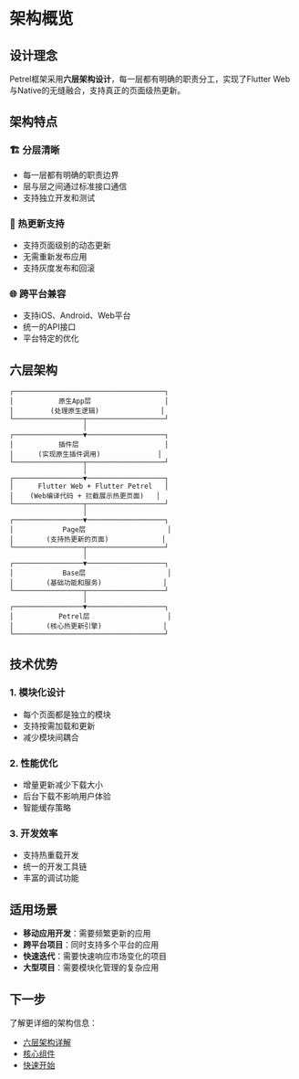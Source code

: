 # 架构概览

## 设计理念

Petrel框架采用**六层架构设计**，每一层都有明确的职责分工，实现了Flutter Web与Native的无缝融合，支持真正的页面级热更新。

## 架构特点

### 🏗️ 分层清晰
- 每一层都有明确的职责边界
- 层与层之间通过标准接口通信
- 支持独立开发和测试

### 🔄 热更新支持
- 支持页面级别的动态更新
- 无需重新发布应用
- 支持灰度发布和回滚

### 🌐 跨平台兼容
- 支持iOS、Android、Web平台
- 统一的API接口
- 平台特定的优化

## 六层架构

```
┌─────────────────────────────────────┐
│           原生App层                  │
│         (处理原生逻辑)               │
└─────────────────┬───────────────────┘
                  │
┌─────────────────▼───────────────────┐
│           插件层                     │
│      (实现原生插件调用)              │
└─────────────────┬───────────────────┘
                  │
┌─────────────────▼───────────────────┐
│      Flutter Web + Flutter Petrel   │
│    (Web编译代码 + 拦截展示热更页面)   │
└─────────────────┬───────────────────┘
                  │
┌─────────────────▼───────────────────┐
│            Page层                    │
│        (支持热更新的页面)             │
└─────────────────┬───────────────────┘
                  │
┌─────────────────▼───────────────────┐
│            Base层                    │
│        (基础功能和服务)               │
└─────────────────┬───────────────────┘
                  │
┌─────────────────▼───────────────────┐
│           Petrel层                   │
│        (核心热更新引擎)               │
└─────────────────────────────────────┘
```

## 技术优势

### 1. 模块化设计
- 每个页面都是独立的模块
- 支持按需加载和更新
- 减少模块间耦合

### 2. 性能优化
- 增量更新减少下载大小
- 后台下载不影响用户体验
- 智能缓存策略

### 3. 开发效率
- 支持热重载开发
- 统一的开发工具链
- 丰富的调试功能

## 适用场景

- **移动应用开发**：需要频繁更新的应用
- **跨平台项目**：同时支持多个平台的应用
- **快速迭代**：需要快速响应市场变化的项目
- **大型项目**：需要模块化管理的复杂应用

## 下一步

了解更详细的架构信息：
- [六层架构详解](./layers.md)
- [核心组件](./components.md)
- [快速开始](../getting-started/quick-start.md) 